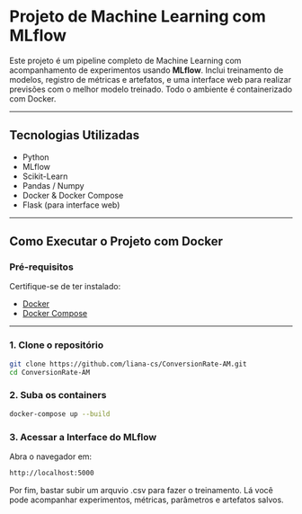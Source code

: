 # Projeto de Machine Learning com MLflow

Este projeto é um pipeline completo de Machine Learning  com acompanhamento de experimentos usando **MLflow**. Inclui treinamento de modelos, registro de métricas e artefatos, e uma interface web para realizar previsões com o melhor modelo treinado. Todo o ambiente é containerizado com Docker.

---

## Tecnologias Utilizadas

- Python
- MLflow
- Scikit-Learn
- Pandas / Numpy
- Docker & Docker Compose
- Flask (para interface web)

---

## Como Executar o Projeto com Docker

### Pré-requisitos

Certifique-se de ter instalado:

- [Docker](https://www.docker.com/)
- [Docker Compose](https://docs.docker.com/compose/)

---

### 1. Clone o repositório

```bash
git clone https://github.com/liana-cs/ConversionRate-AM.git
cd ConversionRate-AM
```

### 2. Suba os containers
```bash
docker-compose up --build
```
### 3. Acessar a Interface do MLflow
Abra o navegador em:
```bash
http://localhost:5000
```
Por fim, bastar subir um arquvio .csv para fazer o treinamento. Lá você pode acompanhar experimentos, métricas, parâmetros e artefatos salvos.
